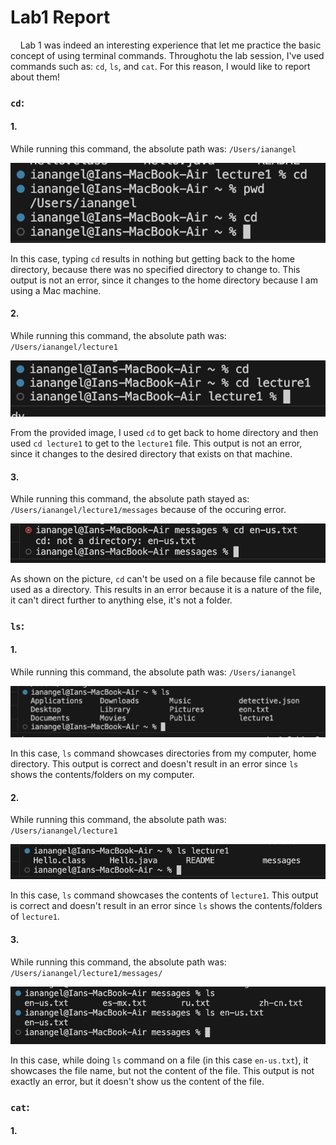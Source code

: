 # Lab1 Report
&nbsp;&nbsp;&nbsp;&nbsp;Lab 1 was indeed an interesting experience that let me practice the basic concept of using terminal commands. Throughotu the lab session, I've used commands such as: `cd`, `ls`, and `cat`. For this reason, I would like to report about them! 

### `cd`:
#### 1.
While running this command, the absolute path was: `/Users/ianangel`

![Image](cdNoArg.png)

In this case, typing `cd` results in nothing but getting back to the home directory, because there was no specified directory to change to. 
This output is not an error, since it changes to the home directory because I am using a Mac machine.

#### 2.
While running this command, the absolute path was: `/Users/ianangel/lecture1`

![Image](cdToDir.png)

From the provided image, I used `cd` to get back to home directory and then used `cd lecture1` to get to the `lecture1` file.
This output is not an error, since it changes to the desired directory that exists on that machine.

#### 3.
While running this command, the absolute path stayed as: `/Users/ianangel/lecture1/messages` because of the occuring error.

![Image](cdToFile.png)

As shown on the picture, `cd` can't be used on a file because file cannot be used as a directory.
This results in an error because it is a nature of the file, it can't direct further to anything else, it's not a folder.

### `ls`:
#### 1.
While running this command, the absolute path was: `/Users/ianangel`

![Image](lsNoArg.png)

In this case, `ls` command showcases directories from my computer, home directory.
This output is correct and doesn't result in an error since `ls` shows the contents/folders on my computer.

#### 2.
While running this command, the absolute path was: `/Users/ianangel/lecture1`

![Image](lsToDir.png)

In this case, `ls` command showcases the contents of `lecture1`.
This output is correct and doesn't result in an error since `ls` shows the contents/folders of `lecture1`.

#### 3.
While running this command, the absolute path was: `/Users/ianangel/lecture1/messages/`

![Image](lsToFile.png)

In this case, while doing `ls` command on a file (in this case `en-us.txt`), it showcases the file name, but not the content of the file.
This output is not exactly an error, but it doesn't show us the content of the file.

### `cat`:
#### 1.









